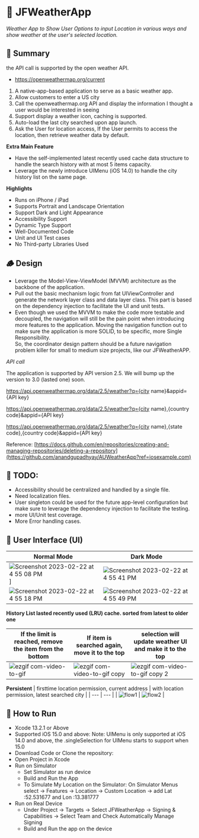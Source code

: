 # 🍏 JFWeatherApp

*Weather App to Show User Options to input Location in various ways and show weather at the user's selected location.*

 
## 📘 Summary 

the API call is supported by the open weather API. 
 - https://openweathermap.org/current

1. A native-app-based application to serve as a basic weather app.
2. Allow customers to enter a US city
3. Call the openweathermap.org API and display the information I thought a user would be interested in seeing
4. Support display a weather icon, caching is supported. 
5. Auto-load the last city searched upon app launch.
6. Ask the User for location access, If the User permits to access the location, then retrieve weather data by default.

**Extra Main Feature**

- Have the self-implemented latest recently used cache data structure to handle the search history with at most 5 items capacity. 
- Leverage the newly introduce UIMenu (iOS 14.0) to handle the city history list on the same page. 

**Highlights**

- Runs on iPhone / iPad
- Supports Portrait and Landscape Orientation
- Support Dark and Light Appearance
- Accessibility Support
- Dynamic Type Support
- Well-Documented Code
- Unit and UI Test cases
- No Third-party Libraries Used

 
## 🪵 Design

- Leverage the Model-View-ViewModel (MVVM) architecture as the backbone of the application. 
- Pull out the basic mechanism logic from fat UIViewController and generate the network layer class and data layer class. This part is based on the dependency injection to facilitate the UI and unit tests. 
- Even though we used the MVVM to make the code more testable and decoupled, the navigation will still be the pain point when introducing more features to the application. 
Moving the navigation function out to make sure the application is more SOLID, to be specific, more Single Responsibility.  
So, the coordinator design pattern should be a future navigation problem killer for small to medium size projects, like our JFWeatherAPP. 


*API call*

The application is supported by API version 2.5. We will bump up the version to 3.0 (lasted one) soon. 

https://api.openweathermap.org/data/2.5/weather?q={city name}&appid={API key}

https://api.openweathermap.org/data/2.5/weather?q={city name},{country code}&appid={API key}

https://api.openweathermap.org/data/2.5/weather?q={city name},{state code},{country code}&appid={API key}


Reference: 
[https://docs.github.com/en/repositories/creating-and-managing-repositories/deleting-a-repository](https://github.com/anandgupadhyay/AUWeatherApp?ref=iosexample.com)

## 🐝 TODO:

- Accessibility should be centralized and handled by a single file. 
- Need localization files. 
- User singleton could be used for the future app-level configuration but make sure to leverage the dependency injection to facilitate the testing. 
- more UI/Unit test coverage. 
- More Error handling cases. 


## 🎥 User Interface (UI)

| Normal Mode | Dark Mode |
| --- | --- |
| ![Screenshot 2023-02-22 at 4 55 08 PM](https://user-images.githubusercontent.com/8815608/220801139-33dd4f15-8418-4672-9b72-ae78dfe07e89.png)] | ![Screenshot 2023-02-22 at 4 55 41 PM](https://user-images.githubusercontent.com/8815608/220801158-ab1af7ef-86a7-43ce-b202-a7eb9c86bfbb.png) |
| ![Screenshot 2023-02-22 at 4 55 18 PM](https://user-images.githubusercontent.com/8815608/220801184-09817070-34a7-42b5-8761-b53adcc6bdfd.png) | ![Screenshot 2023-02-22 at 4 55 49 PM](https://user-images.githubusercontent.com/8815608/220801204-364a18c7-eb9c-44c7-b475-5d61e74cafaa.png) |




**History List lasted recently used (LRU) cache. sorted from latest to older one**

| If the limit is reached, remove the item from the bottom | If item is searched again, move it to the top | selection will update weather UI and make it to the top |
| --- | --- | --- |
| ![ezgif com-video-to-gif](https://user-images.githubusercontent.com/8815608/220802916-91edf224-1386-4e3c-a0be-3b2bcc341cd7.gif) | ![ezgif com-video-to-gif copy](https://user-images.githubusercontent.com/8815608/220802942-a9327666-4836-4c01-863f-fea8824808af.gif) | ![ezgif com-video-to-gif copy 2](https://user-images.githubusercontent.com/8815608/220802967-fa48fc84-57fc-4b8d-8c3b-995d7e58c075.gif) |


**Persistent**
| firsttime location permission, current address | with location permission, latest searched city |
| --- | --- |
| ![flow1](https://user-images.githubusercontent.com/8815608/220805415-7ee6c3cf-11ea-4e74-8f7f-4e68028ba10a.gif) | ![flow2](https://user-images.githubusercontent.com/8815608/220805454-56a77b62-36b0-468d-96cb-1bdf839aa448.gif) |



## 🦁 How to Run 


- Xcode 13.2.1 or Above
- Supported iOS 15.0 and above:
    Note: UIMenu is only supported at iOS 14.0 and above, the .singleSelection for UIMenu starts to support when 15.0
- Download Code or Clone the repository: 
- Open Project in Xcode
- Run on Simulator
  - Set Simulator as run device
  - Build and Run the App
  - To Simulate My Location on the Simulator:
         On Simulator Menus select -> Features -> Location -> Custom Location -> add Lat :52.531677 and Lon :13.381777 
- Run on Real Device 
  - Under Project -> Targets -> Select JFWeatherApp -> Signing & Capabilities -> Select Team and Check Automatically Manage Signing
  - Build and Run the app on the device



